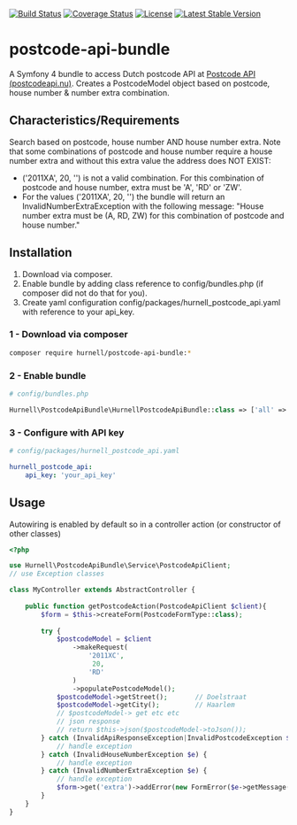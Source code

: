 

[![Build Status](https://travis-ci.org/hurnell/postcode-api-bundle.svg?branch=master)](https://travis-ci.org/hurnell/postcode-api-bundle) [![Coverage Status](https://coveralls.io/repos/github/hurnell/postcode-api-bundle/badge.svg)](https://coveralls.io/github/hurnell/postcode-api-bundle) [![License](https://poser.pugx.org/hurnell/postcode-api-bundle/license)](https://packagist.org/packages/hurnell/postcode-api-bundle) [![Latest Stable Version](https://poser.pugx.org/hurnell/postcode-api-bundle/v/stable)](https://packagist.org/packages/hurnell/postcode-api-bundle)

# postcode-api-bundle

A Symfony 4 bundle to access Dutch postcode API at [Postcode API (postcodeapi.nu)](https://www.postcodeapi.nu/). Creates a PostcodeModel object based on postcode, house number & number extra combination.

## Characteristics/Requirements
Search based on postcode, house number AND house number extra. Note that some combinations of postcode and house number require a house number extra and without this extra value the address does NOT EXIST:
* ('2011XA', 20, '') is not a valid combination. For this combination of postcode and house number, extra must be 'A', 'RD' or 'ZW'.
* For the values ('2011XA', 20, '') the bundle will return an InvalidNumberExtraException with the following message: "House number extra must be (A, RD, ZW) for this combination of postcode and house number."

## Installation
1. Download via composer.
2. Enable bundle by adding class reference to config/bundles.php (if composer did not do that for you).
3. Create yaml configuration config/packages/hurnell_postcode_api.yaml with reference to your api_key.

### 1 - Download via composer
```bash
composer require hurnell/postcode-api-bundle:*
```
### 2 - Enable bundle
```php
# config/bundles.php

Hurnell\PostcodeApiBundle\HurnellPostcodeApiBundle::class => ['all' => true],
```
### 3 - Configure with API key
```yaml
# config/packages/hurnell_postcode_api.yaml

hurnell_postcode_api:
    api_key: 'your_api_key'
```

## Usage

Autowiring is enabled by default so in a controller action (or constructor of other classes)
```php
<?php

use Hurnell\PostcodeApiBundle\Service\PostcodeApiClient;
// use Exception classes

class MyController extends AbstractController {
    
    public function getPostcodeAction(PostcodeApiClient $client){
        $form = $this->createForm(PostcodeFormType::class);
        
        try {
            $postcodeModel = $client
                ->makeRequest(
                    '2011XC',
                     20,
                    'RD'
                )
                ->populatePostcodeModel();
            $postcodeModel->getStreet();       // Doelstraat
            $postcodeModel->getCity();         // Haarlem
            // $postcodeModel-> get etc etc
            // json response
            // return $this->json($postcodeModel->toJson());
        } catch (InvalidApiResponseException|InvalidPostcodeException $e) {
            // handle exception
        } catch (InvalidHouseNumberException $e) {
            // handle exception
        } catch (InvalidNumberExtraException $e) {
            // handle exception
            $form->get('extra')->addError(new FormError($e->getMessage()));
        }
    }
}
```



